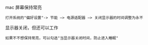 
mac 屏幕保持常亮
```
打开系统的"偏好设置"-> 节能 —> 电源适配器 —> 关闭显示器的时间调整为永不

```
显示器关闭，但还可以工作
```
如果不不想保持常亮，可以勾选"当显示器关闭时间，防止进入睡眠"
```
